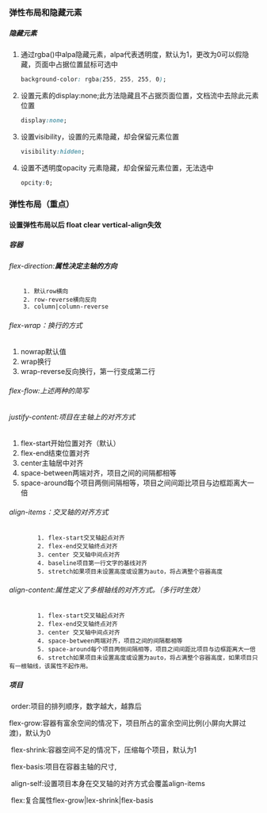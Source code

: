 ### 弹性布局和隐藏元素

##### 隐藏元素

1. 通过rgba()中alpa隐藏元素，alpa代表透明度，默认为1，更改为0可以假隐藏，页面中占据位置鼠标可选中

   ```css
   background-color: rgba(255, 255, 255, 0);
   ```

2. ​	设置元素的display:none;此方法隐藏且不占据页面位置，文档流中去除此元素位置

   ```css
   display:none;
   ```

3. 设置visibility，设置的元素隐藏，却会保留元素位置

   ```css
   visibility:hidden;
   ```

4. 设置不透明度opacity 元素隐藏，却会保留元素位置，无法选中

   ```css
   opcity:0;
   ```

### 弹性布局（重点）
#### 设置弹性布局以后 float clear vertical-align失效
##### 容器

######     flex-direction:**属性决定主轴的方向**

     	1. 默认row横向
     	2. row-reverse横向反向
     	3. column|column-reverse

######     flex-wrap：换行的方式

1. nowrap默认值
2. wrap换行
3. wrap-reverse反向换行，第一行变成第二行

######     flex-flow:上述两种的简写

######     justify-content:项目在主轴上的对齐方式

1. flex-start开始位置对齐（默认）
2. flex-end结束位置对齐
3. center主轴居中对齐
4. space-between两端对齐，项目之间的间隔都相等
5. space-around每个项目两侧间隔相等，项目之间间距比项目与边框距离大一倍

######     align-items：交叉轴的对齐方式

            1. flex-start交叉轴起点对齐
            2. flex-end交叉轴终点对齐
            3. center 交叉轴中间点对齐
            4. baseline项目第一行文字的基线对齐
            5. stretch如果项目未设置高度或设置为auto，将占满整个容器高度

######      align-content:属性定义了多根轴线的对齐方式。（多行时生效）

            1. flex-start交叉轴起点对齐
            2. flex-end交叉轴终点对齐
            3. center 交叉轴中间点对齐
            4. space-between两端对齐，项目之间的间隔都相等
            5. space-around每个项目两侧间隔相等，项目之间间距比项目与边框距离大一倍
            6. stretch如果项目未设置高度或设置为auto，将占满整个容器高度，如果项目只有一根轴线，该属性不起作用。

##### 项目

​        order:项目的排列顺序，数字越大，越靠后

​        flex-grow:容器有富余空间的情况下，项目所占的富余空间比例(小屏向大屏过渡)，默认为0

​        flex-shrink:容器空间不足的情况下，压缩每个项目，默认为1

​        flex-basis:项目在容器主轴的尺寸,

​        align-self:设置项目本身在交叉轴的对齐方式会覆盖align-items

​        flex:复合属性flex-grow|lex-shrink|flex-basis

